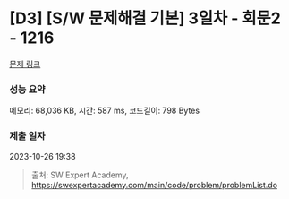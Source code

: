 # [D3] [S/W 문제해결 기본] 3일차 - 회문2 - 1216 

[문제 링크](https://swexpertacademy.com/main/code/problem/problemDetail.do?contestProbId=AV14Rq5aABUCFAYi) 

### 성능 요약

메모리: 68,036 KB, 시간: 587 ms, 코드길이: 798 Bytes

### 제출 일자

2023-10-26 19:38



> 출처: SW Expert Academy, https://swexpertacademy.com/main/code/problem/problemList.do